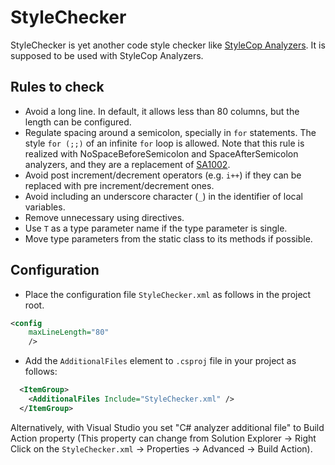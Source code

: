 # StyleChecker

StyleChecker is yet another code style checker like
[StyleCop Analyzers](https://github.com/DotNetAnalyzers/StyleCopAnalyzers).
It is supposed to be used with StyleCop Analyzers.

## Rules to check

- Avoid a long line. In default, it allows less than 80 columns,
  but the length can be configured.
- Regulate spacing around a semicolon, specially in `for` statements.
  The style `for (;;)` of an infinite `for` loop is allowed.
  Note that this rule is realized with NoSpaceBeforeSemicolon and
  SpaceAfterSemicolon analyzers, and they are a replacement of
  [SA1002](https://github.com/DotNetAnalyzers/StyleCopAnalyzers/blob/master/documentation/SA1002.md).
- Avoid post increment/decrement operators (e.g. `i++`) if they can be
  replaced with pre increment/decrement ones.
- Avoid including an underscore character (`_`) in the identifier of
  local variables.
- Remove unnecessary using directives.
- Use `T` as a type parameter name if the type parameter is single.
- Move type parameters from the static class to its methods if possible.

## Configuration

- Place the configuration file `StyleChecker.xml` as follows in the
  project root.

```xml
<config
    maxLineLength="80"
    />
```

- Add the `AdditionalFiles` element to `.csproj` file in your project
  as follows:

```xml
  <ItemGroup>
    <AdditionalFiles Include="StyleChecker.xml" />
  </ItemGroup>
```

Alternatively, with Visual Studio you set "C# analyzer additional file"
to Build Action property (This property can change from
Solution Explorer
&rightarrow; Right Click on the `StyleChecker.xml`
&rightarrow; Properties
&rightarrow; Advanced
&rightarrow; Build Action).
